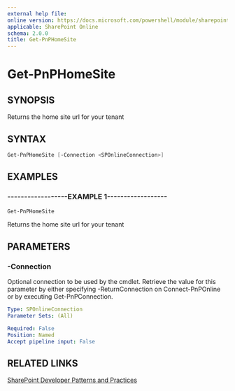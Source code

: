 ```yaml
---
external help file:
online version: https://docs.microsoft.com/powershell/module/sharepoint-pnp/get-pnphomesite
applicable: SharePoint Online
schema: 2.0.0
title: Get-PnPHomeSite
---
```


# Get-PnPHomeSite

## SYNOPSIS
Returns the home site url for your tenant

## SYNTAX 

```powershell
Get-PnPHomeSite [-Connection <SPOnlineConnection>]
```

## EXAMPLES

### ------------------EXAMPLE 1------------------
```powershell
Get-PnPHomeSite
```

Returns the home site url for your tenant

## PARAMETERS

### -Connection
Optional connection to be used by the cmdlet. Retrieve the value for this parameter by either specifying -ReturnConnection on Connect-PnPOnline or by executing Get-PnPConnection.

```yaml
Type: SPOnlineConnection
Parameter Sets: (All)

Required: False
Position: Named
Accept pipeline input: False
```

## RELATED LINKS

[SharePoint Developer Patterns and Practices](https://aka.ms/sppnp)